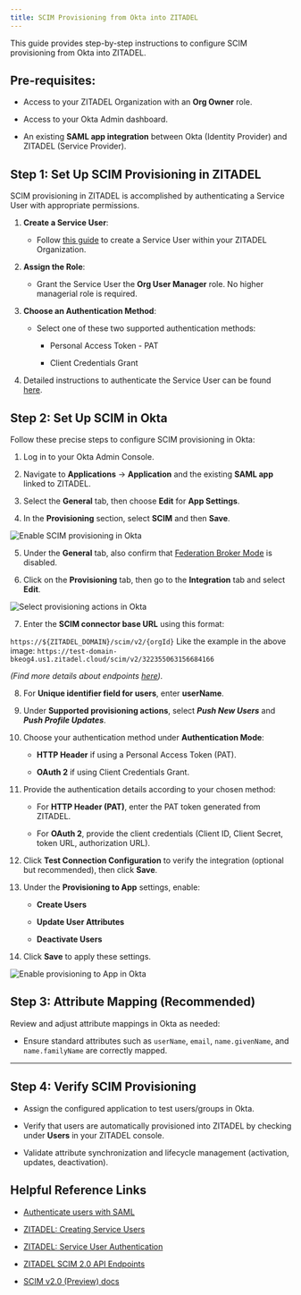 ```yaml
---
title: SCIM Provisioning from Okta into ZITADEL
---
```


This guide provides step-by-step instructions to configure SCIM provisioning from Okta into ZITADEL.

## Pre-requisites:

* Access to your ZITADEL Organization with an **Org Owner** role.

* Access to your Okta Admin dashboard.

* An existing **SAML app integration** between Okta (Identity Provider) and ZITADEL (Service Provider).

## Step 1: Set Up SCIM Provisioning in ZITADEL

SCIM provisioning in ZITADEL is accomplished by authenticating a Service User with appropriate permissions.

1. **Create a Service User**:

   * Follow [this guide](https://zitadel.com/docs/guides/manage/console/users) to create a Service User within your ZITADEL Organization.

2. **Assign the Role**:

   * Grant the Service User the **Org User Manager** role. No higher managerial role is required.

3. **Choose an Authentication Method**:

   * Select one of these two supported authentication methods:

     * Personal Access Token \- PAT

     * Client Credentials Grant

4. Detailed instructions to authenticate the Service User can be found [here](https://zitadel.com/docs/guides/integrate/service-users/authenticate-service-users).

## Step 2: Set Up SCIM in Okta

Follow these precise steps to configure SCIM provisioning in Okta:

1. Log in to your Okta Admin Console.

2. Navigate to **Applications** → **Application** and the existing **SAML app** linked to ZITADEL.

3. Select the **General** tab, then choose **Edit** for **App Settings**.

4. In the **Provisioning** section, select **SCIM** and then **Save**.

<img src="/docs/img/manage/users/enable-scim-provisioning.png" alt="Enable SCIM provisioning in Okta"/> 

5. Under the **General** tab, also confirm that [Federation Broker Mode](https://help.okta.com/en-us/content/topics/apps/apps-fbm-main.htm) is disabled.

6. Click on the **Provisioning** tab, then go to the **Integration** tab and select **Edit**.

<img src="/docs/img/manage/users/select-provisioning-actions.png" alt="Select provisioning actions in Okta"/>

7. Enter the **SCIM connector base URL** using this format:

```https://${ZITADEL_DOMAIN}/scim/v2/{orgId}```
Like the example in the above image: 
```https://test-domain-bkeog4.us1.zitadel.cloud/scim/v2/322355063156684166```

*(Find more details about endpoints [here](https://zitadel.com/docs/apis/scim2#supported-endpoints)).*

8. For **Unique identifier field for users**, enter **userName**.

9. Under **Supported provisioning actions**, select ***Push New Users*** and ***Push Profile Updates***.

10. Choose your authentication method under **Authentication Mode**:

    * **HTTP Header** if using a Personal Access Token (PAT).

    * **OAuth 2** if using Client Credentials Grant.

11. Provide the authentication details according to your chosen method:

    * For **HTTP Header (PAT)**, enter the PAT token generated from ZITADEL.

    * For **OAuth 2**, provide the client credentials (Client ID, Client Secret, token URL, authorization URL).

12. Click **Test Connection Configuration** to verify the integration (optional but recommended), then click **Save**.

13. Under the **Provisioning to App** settings, enable:

    * **Create Users**

    * **Update User Attributes**

    * **Deactivate Users**

14. Click **Save** to apply these settings.

<img src="/docs/img/manage/users/provisioning-to-app.png" alt="Enable provisioning to App in Okta"/>

## Step 3: Attribute Mapping (Recommended)

Review and adjust attribute mappings in Okta as needed:

* Ensure standard attributes such as `userName`, `email`, `name.givenName`, and `name.familyName` are correctly mapped.

---

## Step 4: Verify SCIM Provisioning

* Assign the configured application to test users/groups in Okta.

* Verify that users are automatically provisioned into ZITADEL by checking under **Users** in your ZITADEL console.

* Validate attribute synchronization and lifecycle management (activation, updates, deactivation).

## Helpful Reference Links

* [Authenticate users with SAML](https://zitadel.com/docs/guides/integrate/login/saml)

* [ZITADEL: Creating Service Users](https://zitadel.com/docs/guides/manage/console/users)

* [ZITADEL: Service User Authentication](https://zitadel.com/docs/guides/integrate/service-users/authenticate-service-users)

* [ZITADEL SCIM 2.0 API Endpoints](https://zitadel.com/docs/apis/scim2)

* [SCIM v2.0 (Preview) docs](https://zitadel.com/docs/guides/manage/user/scim2)